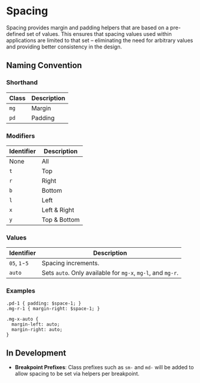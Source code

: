 # Spacing

Spacing provides margin and padding helpers that are based on a pre-defined set of values. This ensures that spacing values used within applications are limited to that set – eliminating the need for arbitrary values and providing better consistency in the design.

## Naming Convention

### Shorthand

| Class | Description |
| ------| ------------|
| `mg`  | Margin      |
| `pd`  | Padding     |


### Modifiers

| Identifier | Description  |
|------------|--------------|
| None       | All          |
| `t`        | Top          |
| `r`        | Right        |
| `b`        | Bottom       |
| `l`        | Left         |
| `x`        | Left & Right |
| `y`        | Top & Bottom


### Values

| Identifier | Description |
|------------|-------------|
| `05`, `1`-`5` | Spacing increments. |
| `auto`     | Sets `auto`. Only available for `mg-x`, `mg-l`, and `mg-r`. |


### Examples

```
.pd-1 { padding: $space-1; }
.mg-r-1 { margin-right: $space-1; }

.mg-x-auto {
  margin-left: auto;
  margin-right: auto;
}
```

## In Development

* **Breakpoint Prefixes**: Class prefixes such as `sm-` and `md-` will be added to allow spacing to be set via helpers per breakpoint.
